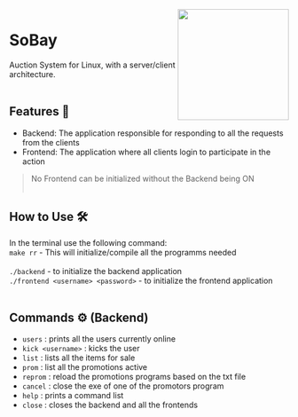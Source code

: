 <img align="right" src="https://cdn-icons-png.flaticon.com/512/6124/6124995.png" width="200">

# SoBay
Auction System for Linux, with a server/client architecture.
<br><br>
## Features 📑
* Backend: The application responsible for responding to all the requests from the clients
* Frontend: The application where all clients login to participate in the action
> No Frontend can be initialized without the Backend being ON
<br><br>
## How to Use 🛠
In the terminal use the following command: 
<br>
`make rr` - This will initialize/compile all the programms needed
<br><br>
`./backend` - to initialize the backend application
<br>
`./frontend <username> <password>` - to initialize the frontend application
<br><br>
## Commands ⚙ (Backend)
* `users` : prints all the users currently online
* `kick <username>` : kicks the user
* `list` : lists all the items for sale
* `prom` : list all the promotions active
* `reprom` : reload the promotions programs based on the txt file
* `cancel` : close the exe of one of the promotors program
* `help` : prints a command list
* `close` :  closes the backend and all the frontends
